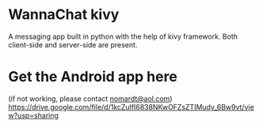 # WannaChat kivy
A messaging app built in python with the help of kivy framework. Both client-side and server-side are present.

# Get the Android app here
(if not working, please contact nomardt@aol.com)<br />
https://drive.google.com/file/d/1kcZulfI6838NKwOFZsZTIMudy_6Bw9vt/view?usp=sharing
